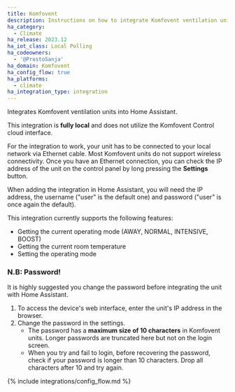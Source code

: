 ```yaml
---
title: Komfovent
description: Instructions on how to integrate Komfovent ventilation units into Home Assistant.
ha_category:
  - Climate
ha_release: 2023.12
ha_iot_class: Local Polling
ha_codeowners:
  - '@ProstoSanja'
ha_domain: Komfovent
ha_config_flow: true
ha_platforms:
  - climate
ha_integration_type: integration
---
```


Integrates Komfovent ventilation units into Home Assistant.

This integration is **fully local** and does not utilize the Komfovent Control cloud interface.

For the integration to work, your unit has to be connected to your local network via Ethernet cable. Most Komfovent units do not support wireless connectivity. Once you have an Ethernet connection, you can check the IP address of the unit on the control panel by long pressing the **Settings** button.  
  
When adding the integration in Home Assistant, you will need the IP address, the username ("user" is the default one) and password ("user" is once again the default).  

This integration currently supports the following features:

- Getting the current operating mode (AWAY, NORMAL, INTENSIVE, BOOST)
- Getting the current room temperature
- Setting the operating mode
  
### N.B: Password!  
It is highly suggested you change the password before integrating the unit with Home Assistant. 
1. To access the device's web interface, enter the unit's IP address in the browser.
2. Change the password in the settings. 
    - The password has a **maximum size of 10 characters** in Komfovent units. Longer passwords are truncated here but not on the login screen.
    -  When you try and fail to login, before recovering the password, check if your password is longer than 10 characters. Drop all characters after 10 and try again.

{% include integrations/config_flow.md %}
